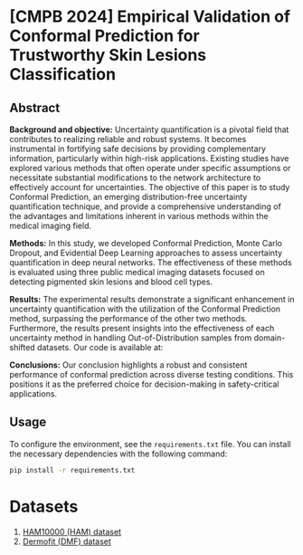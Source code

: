 # [CMPB 2024] Empirical Validation of Conformal Prediction for Trustworthy Skin Lesions Classification

## Abstract
**Background and objective:** Uncertainty quantification is a pivotal field that contributes to realizing reliable and robust systems. It becomes instrumental in fortifying safe decisions by providing complementary information, particularly within high-risk applications. Existing studies have explored various methods that often operate under specific assumptions or necessitate substantial modifications to the network architecture to effectively account for uncertainties. The objective of this paper is to study Conformal Prediction, an emerging distribution-free uncertainty quantification technique, and provide a comprehensive understanding of the advantages and limitations inherent in various methods within the medical imaging field.

**Methods:** In this study, we developed Conformal Prediction, Monte Carlo Dropout, and Evidential Deep Learning approaches to assess uncertainty quantification in deep neural networks. The effectiveness of these methods is evaluated using three public medical imaging datasets focused on detecting pigmented skin lesions and blood cell types.

**Results:** The experimental results demonstrate a significant enhancement in uncertainty quantification with the utilization of the Conformal Prediction method, surpassing the performance of the other two methods. Furthermore, the results present insights into the effectiveness of each uncertainty method in handling Out-of-Distribution samples from domain-shifted datasets. Our code is available at:

**Conclusions:** Our conclusion highlights a robust and consistent performance of conformal prediction across diverse testing conditions. This positions it as the preferred choice for decision-making in safety-critical applications.

## Usage
To configure the environment, see the `requirements.txt` file. You can install the necessary dependencies with the following command:
```bash
pip install -r requirements.txt
```
# Datasets
1) [HAM10000 (HAM) dataset](https://www.nature.com/articles/sdata2018161)
2) [Dermofit (DMF) dataset](https://licensing.edinburgh-innovations.ed.ac.uk/product/dermofit-image-library)
